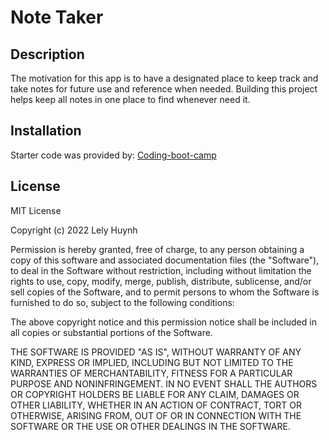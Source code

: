 # Note Taker

## Description

The motivation for this app is to have a designated place to keep track and take notes for future use and reference when needed. Building this project helps keep all notes in one place to find whenever need it.

## Installation

Starter code was provided by: [Coding-boot-camp](https://github.com/coding-boot-camp/miniature-eureka)


## License

MIT License

Copyright (c) 2022 Lely Huynh

Permission is hereby granted, free of charge, to any person obtaining a copy
of this software and associated documentation files (the "Software"), to deal
in the Software without restriction, including without limitation the rights
to use, copy, modify, merge, publish, distribute, sublicense, and/or sell
copies of the Software, and to permit persons to whom the Software is
furnished to do so, subject to the following conditions:

The above copyright notice and this permission notice shall be included in all
copies or substantial portions of the Software.

THE SOFTWARE IS PROVIDED "AS IS", WITHOUT WARRANTY OF ANY KIND, EXPRESS OR
IMPLIED, INCLUDING BUT NOT LIMITED TO THE WARRANTIES OF MERCHANTABILITY,
FITNESS FOR A PARTICULAR PURPOSE AND NONINFRINGEMENT. IN NO EVENT SHALL THE
AUTHORS OR COPYRIGHT HOLDERS BE LIABLE FOR ANY CLAIM, DAMAGES OR OTHER
LIABILITY, WHETHER IN AN ACTION OF CONTRACT, TORT OR OTHERWISE, ARISING FROM,
OUT OF OR IN CONNECTION WITH THE SOFTWARE OR THE USE OR OTHER DEALINGS IN THE
SOFTWARE.
